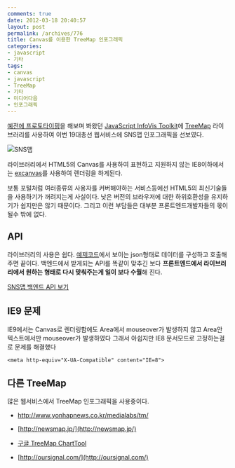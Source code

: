 ```yaml
---
comments: true
date: 2012-03-18 20:40:57
layout: post
permalink: /archives/776
title: Canvas를 이용한 TreeMap 인포그래픽
categories:
- javascript
- 기타
tags:
- canvas
- javascript
- TreeMap
- 기타
- 미디어다음
- 인포그래픽
---
```


[예전에 프로토타이핑](http://blog.uix.kr/19)을 해보며 봐왔던 [JavaScript InfoVis Toolkit](http://thejit.org/)에 [TreeMap](http://thejit.org/static/v20/Jit/Examples/Treemap/example1.html) 라이브러리를 사용하여 이번 19대총선 웹서비스에 SNS맵 인포그래픽을 선보였다.





![SNS맵](https://img.skitch.com/20120316-mtayrqtyq71uts6pk51f69xqki.medium.jpg)





라이브러리에서 HTML5의 Canvas를 사용하여 표현하고 지원하지 않는 IE8이하에서는 [excanvas](http://excanvas.sourceforge.net/)를 사용하여 렌더링을 하게된다.  

보통 포털처럼 여러종류의 사용자를  커버해야하는 서비스등에선 HTML5의 최신기술들을 사용하기가 꺼려지는게 사실이다. 낮은 버전의 브라우저에 대한 하위호환성을 유지하기가 쉽지만은 않기 때문이다.  그리고 이런 부담들은 대부분 프론트엔드개발자들의 몫이 될수 밖에 없다.





## API





라이브러리의 사용은 쉽다. [예제코드](http://thejit.org/static/v20/Jit/Examples/Treemap/example1.code.html)에서 보이는 json형태로 데이터를 구성하고 호출해주면 끝이다. 백엔드에서 받게되는 API를 똑같이 맞추긴 보다 **프론트엔드에서 라이브러리에서 원하는 형태로 다시 맞춰주는게  일이 보다 수월**해 진다.





[SNS맵 백엔드 API 보기](http://media.daum.net/2012g_election/proxy/v1/sns_map?interval=&limit=50&asof=&candidate=potential)





## IE9 문제





IE9에서는 Canvas로 렌더링함에도 Area에서 mouseover가 발생하지 않고 Area안 텍스트에서만 mouseover가 발생하였다 그래서 아쉽지만  IE8 문서모드로 고정하는걸로 문제를 해결했다




    
    <meta http-equiv="X-UA-Compatible" content="IE=8">
    





## 다른 TreeMap





많은 웹서비스에서 TreeMap 인포그래픽을 사용중이다.







  * [http://www.yonhapnews.co.kr/medialabs/tm/ ](http://www.yonhapnews.co.kr/medialabs/tm/)


  * [http://newsmap.jp/](http://newsmap.jp/)


  * [구글 TreeMap ChartTool](http://code.google.com/apis/chart/interactive/docs/gallery/treemap.html)


  * [http://oursignal.com/](http://oursignal.com/)



